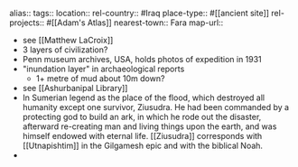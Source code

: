 alias::
tags::
location::
rel-country:: #Iraq
place-type:: #[[ancient site]]
rel-projects:: #[[Adam's Atlas]]
nearest-town:: Fara
map-url::

- see [[Matthew LaCroix]]
- 3 layers of civilization?
- Penn museum archives, USA, holds photos of expedition in 1931
- "inundation layer" in archaeological reports
	- 1+ metre of mud about 10m down?
- see [[Ashurbanipal Library]]
- In Sumerian legend as the place of the flood, which destroyed all humanity except one survivor, Ziusudra. He had been commanded by a protecting god to build an ark, in which he rode out the disaster, afterward re-creating man and living things upon the earth, and was himself endowed with eternal life. [[Ziusudra]] corresponds with [[Utnapishtim]] in the Gilgamesh epic and with the biblical Noah.
-
